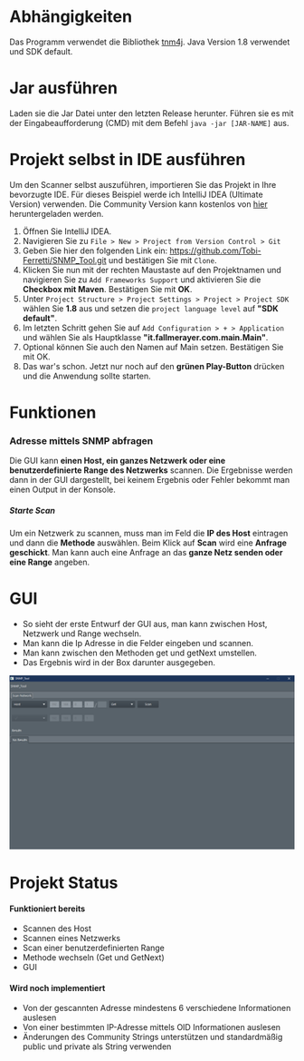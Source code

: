 

# Abhängigkeiten
Das Programm verwendet die Bibliothek [tnm4j](https://github.com/soulwing/tnm4j).
Java Version 1.8 verwendet und SDK default.

# Jar ausführen
Laden sie die Jar Datei unter den letzten Release herunter. Führen sie es mit der Eingabeaufforderung (CMD) mit dem Befehl `java -jar [JAR-NAME]` aus.
# Projekt selbst in IDE ausführen
Um den Scanner selbst auszuführen, importieren Sie das Projekt in Ihre bevorzugte IDE. Für dieses Beispiel werde ich IntelliJ IDEA (Ultimate Version) verwenden. Die Community Version kann kostenlos von [hier](https://www.jetbrains.com/idea/download/#section=windows) heruntergeladen werden.

1. Öffnen Sie IntelliJ IDEA.
2. Navigieren Sie zu `File > New > Project from Version Control > Git`
3. Geben Sie hier den folgenden Link ein: https://github.com/Tobi-Ferretti/SNMP_Tool.git und bestätigen Sie mit `Clone`.
4. Klicken Sie nun mit der rechten Maustaste auf den Projektnamen und navigieren Sie zu `Add Frameworks Support` und aktivieren Sie die **Checkbox mit Maven**. Bestätigen Sie mit **OK**.
5. Unter `Project Structure > Project Settings > Project > Project SDK` wählen Sie **1.8** aus und setzen die `project language level` auf **"SDK default"**.
6. Im letzten Schritt gehen Sie auf `Add Configuration > + > Application` und wählen Sie als Hauptklasse **"it.fallmerayer.com.main.Main"**.
7. Optional können Sie auch den Namen auf Main setzen. Bestätigen Sie mit OK.
8. Das war's schon. Jetzt nur noch auf den **grünen Play-Button** drücken und die Anwendung sollte starten.

# Funktionen
   ### Adresse mittels SNMP abfragen
Die GUI kann **einen Host, ein ganzes Netzwerk oder eine benutzerdefinierte Range des Netzwerks** scannen.
Die Ergebnisse werden dann in der GUI dargestellt, bei keinem Ergebnis oder Fehler bekommt man einen Output in der Konsole.

##### Starte Scan
Um ein Netzwerk zu scannen, muss man im Feld die **IP des Host** eintragen und dann 
die **Methode** auswählen. Beim Klick auf **Scan** wird eine **Anfrage geschickt**. Man kann
auch eine Anfrage an das **ganze Netz senden oder eine Range** angeben.
# GUI
* So sieht der erste Entwurf der GUI aus, man kann zwischen Host, Netzwerk und Range wechseln.
*  Man kann die Ip Adresse in die Felder eingeben und scannen.
*  Man kann zwischen den Methoden get und getNext umstellen.
*  Das Ergebnis wird in der Box darunter ausgegeben.

![GUI](/Image/GUI.png)
# Projekt Status
#### Funktioniert bereits

* Scannen des Host
* Scannen eines Netzwerks
* Scan einer benutzerdefinierten Range
* Methode wechseln (Get und GetNext)
* GUI
#### Wird noch implementiert
* Von der gescannten Adresse mindestens 6 verschiedene Informationen auslesen
* Von einer bestimmten IP-Adresse mittels OID Informationen auslesen
* Änderungen des Community Strings unterstützen und standardmäßig public und private als String verwenden
